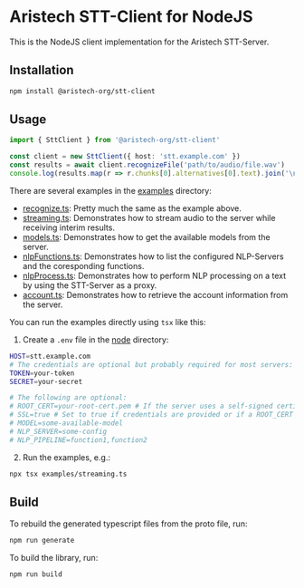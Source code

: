 # Aristech STT-Client for NodeJS

This is the NodeJS client implementation for the Aristech STT-Server.

## Installation

```bash
npm install @aristech-org/stt-client
```

## Usage

```typescript
import { SttClient } from '@aristech-org/stt-client'

const client = new SttClient({ host: 'stt.example.com' })
const results = await client.recognizeFile('path/to/audio/file.wav')
console.log(results.map(r => r.chunks[0].alternatives[0].text).join('\n'))
```

There are several examples in the [examples](https://github.com/aristech-de/stt-clients/blob/main/node/examples/) directory:

- [recognize.ts](https://github.com/aristech-de/stt-clients/blob/main/node/examples/recognize.ts): Pretty much the same as the example above.
- [streaming.ts](https://github.com/aristech-de/stt-clients/blob/main/node/examples/streaming.ts): Demonstrates how to stream audio to the server while receiving interim results.
- [models.ts](https://github.com/aristech-de/stt-clients/blob/main/node/examples/models.ts): Demonstrates how to get the available models from the server.
- [nlpFunctions.ts](https://github.com/aristech-de/stt-clients/blob/main/node/examples/nlpFunctions.ts): Demonstrates how to list the configured NLP-Servers and the coresponding functions.
- [nlpProcess.ts](https://github.com/aristech-de/stt-clients/blob/main/node/examples/nlpProcess.ts): Demonstrates how to perform NLP processing on a text by using the STT-Server as a proxy.
- [account.ts](https://github.com/aristech-de/stt-clients/blob/main/node/examples/account.ts): Demonstrates how to retrieve the account information from the server.

You can run the examples directly using `tsx` like this:

1. Create a `.env` file in the [node](.) directory:

```sh
HOST=stt.example.com
# The credentials are optional but probably required for most servers:
TOKEN=your-token
SECRET=your-secret

# The following are optional:
# ROOT_CERT=your-root-cert.pem # If the server uses a self-signed certificate
# SSL=true # Set to true if credentials are provided or if a ROOT_CERT is provided
# MODEL=some-available-model
# NLP_SERVER=some-config
# NLP_PIPELINE=function1,function2
```

2. Run the examples, e.g.:

```sh
npx tsx examples/streaming.ts
```

## Build

To rebuild the generated typescript files from the proto file, run:

```bash
npm run generate
```

To build the library, run:

```bash
npm run build
```

